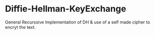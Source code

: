 # Diffie-Hellman-KeyExchange

General Recurssive Implementation of DH & use of a self made cipher to encryt the text.
